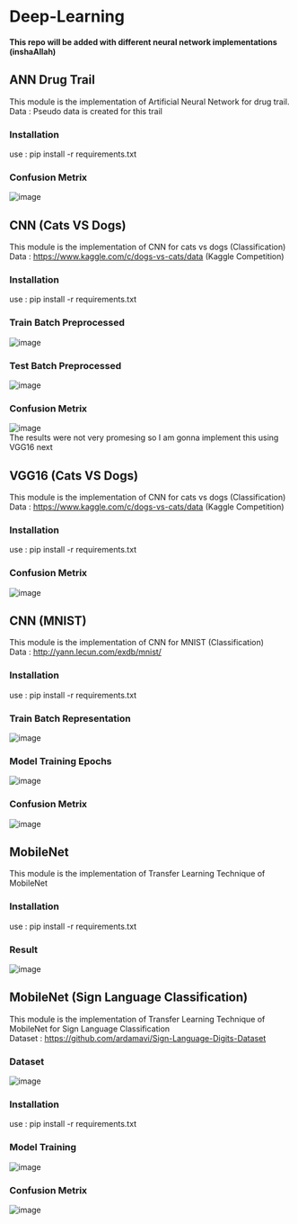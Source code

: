 # Deep-Learning
#### This repo will be added with different neural network implementations (inshaAllah)
## ANN Drug Trail
This module is the implementation of Artificial Neural Network for drug trail.<br />
Data : Pseudo data is created for this trail<br />
### Installation
use : pip install -r requirements.txt
### Confusion Metrix
![image](https://user-images.githubusercontent.com/63501850/94125714-91a7a580-fe0b-11ea-8255-2717176c1e05.png)

## CNN (Cats VS Dogs)
This module is the implementation of CNN for cats vs dogs (Classification)<br />
Data : https://www.kaggle.com/c/dogs-vs-cats/data (Kaggle Competition)<br />
### Installation
use : pip install -r requirements.txt
### Train Batch Preprocessed 
![image](https://user-images.githubusercontent.com/63501850/94126386-640f2c00-fe0c-11ea-8da7-1d998af8e24d.png)
### Test Batch Preprocessed
![image](https://user-images.githubusercontent.com/63501850/94126342-59549700-fe0c-11ea-923c-c0ca65b59bdc.png)
### Confusion Metrix
![image](https://user-images.githubusercontent.com/63501850/94126335-548fe300-fe0c-11ea-8bdb-225093bbeed8.png)<br />
The results were not very promesing so I am gonna implement this using VGG16 next<br />
## VGG16 (Cats VS Dogs)
This module is the implementation of CNN for cats vs dogs (Classification)<br />
Data : https://www.kaggle.com/c/dogs-vs-cats/data (Kaggle Competition)<br />
### Installation
use : pip install -r requirements.txt
### Confusion Metrix
![image](https://user-images.githubusercontent.com/63501850/94127676-0bd92980-fe0e-11ea-8497-cb451225a101.png)
<br />
## CNN (MNIST)
This module is the implementation of CNN for MNIST (Classification)<br />
Data : http://yann.lecun.com/exdb/mnist/ <br />
### Installation
use : pip install -r requirements.txt
### Train Batch Representation
![image](https://user-images.githubusercontent.com/63501850/94128842-7a6ab700-fe0f-11ea-9310-7ed01d8a9da2.png)
### Model Training Epochs
![image](https://user-images.githubusercontent.com/63501850/94128948-9cfcd000-fe0f-11ea-9150-61873c191b8d.png)
### Confusion Metrix
![image](https://user-images.githubusercontent.com/63501850/94129023-b1d96380-fe0f-11ea-8ecb-f6f5eb3707e0.png)
## MobileNet
This module is the implementation of Transfer Learning Technique of MobileNet
### Installation
use : pip install -r requirements.txt
### Result
![image](https://user-images.githubusercontent.com/63501850/94131486-d6830a80-fe12-11ea-9a7b-5b362322dc05.png)
<br />
## MobileNet (Sign Language Classification)
This module is the implementation of Transfer Learning Technique of MobileNet for Sign Language Classification<br />
Dataset : https://github.com/ardamavi/Sign-Language-Digits-Dataset <br />
### Dataset
![image](https://user-images.githubusercontent.com/63501850/94133019-f287ab80-fe14-11ea-9c5a-44aec78fbc51.png)
### Installation
use : pip install -r requirements.txt
### Model Training
![image](https://user-images.githubusercontent.com/63501850/94132809-ac324c80-fe14-11ea-9f17-066b52c200d0.png)
### Confusion Metrix
![image](https://user-images.githubusercontent.com/63501850/94132782-a2104e00-fe14-11ea-8611-b0fe74f46809.png)


